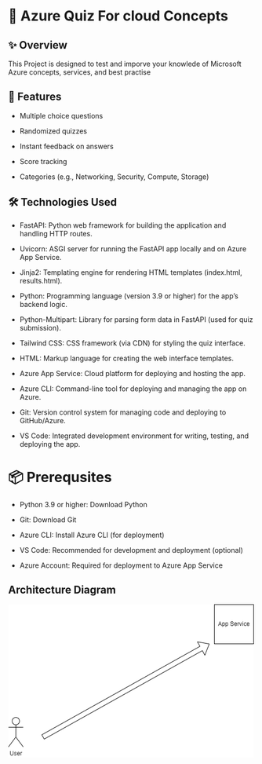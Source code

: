 # 📘 Azure Quiz For cloud Concepts

## ✨ Overview

This Project is designed to test and imporve your knowlede of Microsoft Azure concepts, services, and best practise

## 🚀 Features

* Multiple choice questions

* Randomized quizzes

* Instant feedback on answers

* Score tracking

* Categories (e.g., Networking, Security, Compute, Storage)


##

## 🛠️ Technologies Used
- FastAPI: Python web framework for building the application and handling HTTP routes.

- Uvicorn: ASGI server for running the FastAPI app locally and on Azure App Service.
- Jinja2: Templating engine for rendering HTML templates (index.html, results.html).
- Python: Programming language (version 3.9 or higher) for the app’s backend logic.
- Python-Multipart: Library for parsing form data in FastAPI (used for quiz submission).
- Tailwind CSS: CSS framework (via CDN) for styling the quiz interface.
- HTML: Markup language for creating the web interface templates.
- Azure App Service: Cloud platform for deploying and hosting the app.
- Azure CLI: Command-line tool for deploying and managing the app on Azure.
- Git: Version control system for managing code and deploying to GitHub/Azure.
- VS Code: Integrated development environment for writing, testing, and deploying the app.


# 📦 Prerequsites

* Python 3.9 or higher: Download Python

* Git: Download Git

* Azure CLI: Install Azure CLI (for deployment)

* VS Code: Recommended for development and deployment (optional)

* Azure Account: Required for deployment to Azure App Service






## Architecture Diagram

![Architecture Diagram](architecture.png)